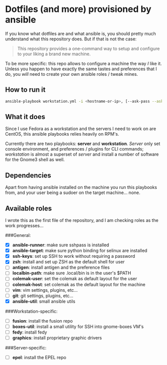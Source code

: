 # Dotfiles (and more) provisioned by ansible

If you know what dotfiles are and what ansible is, you should pretty much
understand what this repository does.   But if that is not the case:

> This repository provides a one-command way to setup and configure to your
> liking a brand new machine.

To be more specific: this repo allows to configure a machine the way _I_ like
it.  Unless you happen to have exactly the same tastes and preferences that I
do, you _will_ need to create your own ansible roles / tweak mines.


## How to run it

```sh
ansible-playbook workstation.yml -i <hostname-or-ip>, [--ask-pass --ask-sudo-pass -vvvv]
```

## What it does

Since I use Fedora as a workstation and the servers I need to work on are
CentOS, this ansible playbooks relies heavily on RPM's.

Currently there are two playbooks: **server** and **workstation**.  _Server_
only set console environment, and preferences / plugins for CLI commands;
_workstation_ is almost a superset of _server_ and install a number of software
for the Gnome3 shell as well.


## Dependencies

Apart from having ansible installed on the machine you run this playbooks from,
and your user being a sudoer on the target machine... none.


## Available roles

I wrote this as the first file of the repository, and I am checking roles as
the work progresses...

###General:

- [X] **ansible-runner**: make sure sshpass is installed
- [X] **ansible-target**: make sure python binding for selinux are installed
- [X] **ssh-keys**: set up SSH to work without requiring a password
- [X] **zsh**: install and set up ZSH as the default shell for user
- [ ] **antigen**: install antigen and the preference files
- [ ] **localbin-path**: make sure .local/bin is in the user's $PATH
- [ ] **colemak-user**: set the colemak as default layout for the user
- [ ] **colemak-host**: set colemak as the default layout for the machine
- [ ] **vim**: vim settings, plugins, etc...
- [ ] **git**: git settings, plugins, etc...
- [X] **ansible-util**: small ansible utils

###Workstation-specific:

- [ ] **fusion**: install the fusion repo
- [ ] **boxes-util**: install a small utility for SSH into gnome-boxes VM's
- [ ] **fedy**: install fedy
- [ ] **graphics**: install proprietary graphic drivers

###Server-specific:

- [ ] **epel**: install the EPEL repo